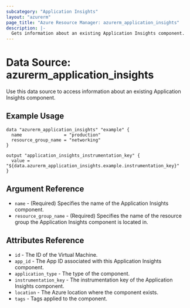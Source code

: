 ```yaml
---
subcategory: "Application Insights"
layout: "azurerm"
page_title: "Azure Resource Manager: azurerm_application_insights"
description: |-
  Gets information about an existing Application Insights component.
---
```


# Data Source: azurerm_application_insights

Use this data source to access information about an existing Application Insights component.

## Example Usage

```hcl
data "azurerm_application_insights" "example" {
  name                = "production"
  resource_group_name = "networking"
}

output "application_insights_instrumentation_key" {
  value = "${data.azurerm_application_insights.example.instrumentation_key}"
}
```

## Argument Reference

* `name` - (Required) Specifies the name of the Application Insights component.
* `resource_group_name` - (Required) Specifies the name of the resource group the Application Insights component is located in.

## Attributes Reference

* `id` - The ID of the Virtual Machine.
* `app_id` - The App ID associated with this Application Insights component.
* `application_type` - The type of the component.
* `instrumentation_key` - The instrumentation key of the Application Insights component.
* `location` - The Azure location where the component exists.
* `tags` - Tags applied to the component.

